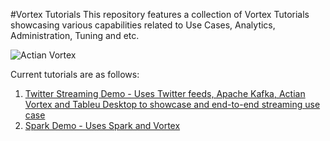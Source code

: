 #Vortex Tutorials
This repository features a collection of Vortex Tutorials showcasing various capabilities related to Use Cases, Analytics, Administration, Tuning and etc.

![Actian Vortex](http://wwwcdn2.actian.com/wp-content/uploads/2015/03/vortex-img.jpg)


Current tutorials are as follows:

1. [Twitter Streaming Demo - Uses Twitter feeds, Apache Kafka, Actian Vortex and Tableu Desktop to showcase and end-to-end streaming use case](tutorials/streaming-demo/README.md)
1. [Spark Demo - Uses Spark and Vortex](tutorials/spark-demo/README.md) 


